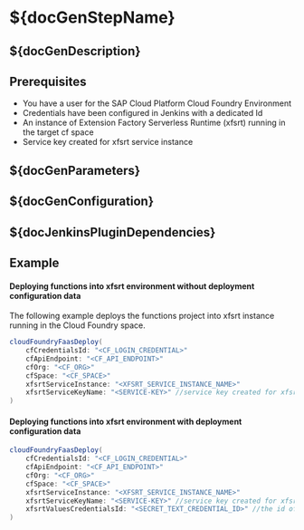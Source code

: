 # ${docGenStepName}

## ${docGenDescription}

## Prerequisites

* You have a user for the SAP Cloud Platform Cloud Foundry Environment
* Credentials have been configured in Jenkins with a dedicated Id
* An instance of Extension Factory Serverless Runtime (xfsrt) running in the target cf space
* Service key created for xfsrt service instance

## ${docGenParameters}

## ${docGenConfiguration}

## ${docJenkinsPluginDependencies}

## Example

#### Deploying functions into xfsrt environment without deployment configuration data

The following example deploys the functions project into xfsrt instance running in the Cloud Foundry space.

```groovy
cloudFoundryFaasDeploy(
    cfCredentialsId: "<CF_LOGIN_CREDENTIAL>"
    cfApiEndpoint: "<CF_API_ENDPOINT>"
    cfOrg: "<CF_ORG>"
    cfSpace: "<CF_SPACE>"
    xfsrtServiceInstance: "<XFSRT_SERVICE_INSTANCE_NAME>"
    xfsrtServiceKeyName: "<SERVICE-KEY>" //service key created for xfsrt instance
)
```

#### Deploying functions into xfsrt environment with deployment configuration data

```groovy
cloudFoundryFaasDeploy(
    cfCredentialsId: "<CF_LOGIN_CREDENTIAL>"
    cfApiEndpoint: "<CF_API_ENDPOINT>"
    cfOrg: "<CF_ORG>"
    cfSpace: "<CF_SPACE>"
    xfsrtServiceInstance: "<XFSRT_SERVICE_INSTANCE_NAME>"
    xfsrtServiceKeyName: "<SERVICE-KEY>" //service key created for xfsrt instance
    xfsrtValuesCredentialsId: "<SECRET_TEXT_CREDENTIAL_ID>" //the id of a secret text credential, which contains a json string required during the deployment
)
```
